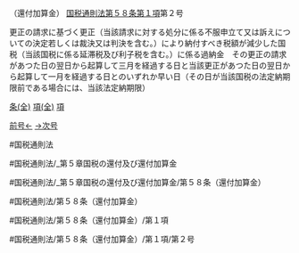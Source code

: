 （還付加算金）
[国税通則法第５８条第１項](国税通則法＿＿＿＿＿第５８条第１項)第２号

更正の請求に基づく更正（当該請求に対する処分に係る不服申立て又は訴えについての決定若しくは裁決又は判決を含む。）により納付すべき税額が減少した国税（当該国税に係る延滞税及び利子税を含む。）に係る過納金　その更正の請求があつた日の翌日から起算して三月を経過する日と当該更正があつた日の翌日から起算して一月を経過する日とのいずれか早い日（その日が当該国税の法定納期限前である場合には、当該法定納期限）

[条(全)](国税通則法＿＿＿＿＿第５８条_.md)    [項(全)](国税通則法＿＿＿＿＿第５８条第１項_.md)    [項](国税通則法＿＿＿＿＿第５８条第１項.md)

[前号←](国税通則法＿＿＿＿＿第５８条第１項第１号.md)    [→次号](国税通則法＿＿＿＿＿第５８条第１項第３号.md)

#国税通則法

#国税通則法/_第５章国税の還付及び還付加算金

#国税通則法/_第５章国税の還付及び還付加算金/第５８条（還付加算金）

#国税通則法/第５８条（還付加算金）

#国税通則法/第５８条（還付加算金）/第１項

#国税通則法/第５８条（還付加算金）/第１項/第２号

